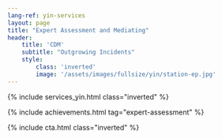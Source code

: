 ```yaml
---
lang-ref: yin-services
layout: page
title: "Expert Assessment and Mediating"
header:
    title: 'CDM'
    subtitle: "Outgrowing Incidents"
    style:
        class: 'inverted'
        image: '/assets/images/fullsize/yin/station-ep.jpg'
---
```


{% include services_yin.html class="inverted" %}

{% include achievements.html tag="expert-assessment" %}

{% include cta.html class="inverted" %}
